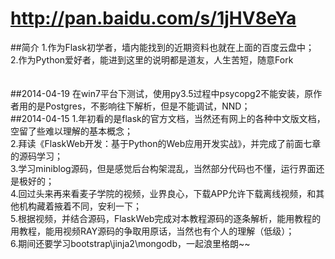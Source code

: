 # http://pan.baidu.com/s/1jHV8eYa
##简介
1.作为Flask初学者，墙内能找到的近期资料也就在上面的百度云盘中；<br>
2.作为Python爱好者，能进到这里的说明都是道友，人生苦短，随意Fork<br>
<br>
<br>
##2014-04-19
在win7平台下测试，使用py3.5过程中psycopg2不能安装，原作者用的是Postgres，不影响往下解析，但是不能调试，NND；<br>
##2014-04-15
1.年初看的是flask的官方文档，当然还有网上的各种中文版文档，空留了些难以理解的基本概念；<br>
2.拜读《FlaskWeb开发：基于Python的Web应用开发实战》，并完成了前面七章的源码学习；<br>
3.学习miniblog源码，但是感觉后台构架混乱，当然部分代码也不懂，运行界面还是极好的；<br>
4.回过头来再来看麦子学院的视频，业界良心，下载APP允许下载离线视频，和其他机构藏着掖着不同，安利一下；<br>
5.根据视频，并结合源码，FlaskWeb完成对本教程源码的逐条解析，能用教程的用教程，能用视频RAY源码的争取用原话，当然也有个人的理解（低级）；<br>
6.期间还要学习bootstrap\jinja2\mongodb，一起浪里格朗~~<br>
